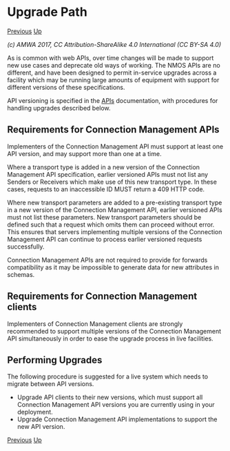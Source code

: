 # Upgrade Path
[Previous](4.3._Behaviour_-_WebSocket_Transport_Type.md) [Up](..)

_(c) AMWA 2017, CC Attribution-ShareAlike 4.0 International (CC BY-SA 4.0)_

As is common with web APIs, over time changes will be made to support new use cases and deprecate old ways of working. The NMOS APIs are no different, and have been designed to permit in-service upgrades across a facility which may be running large amounts of equipment with support for different versions of these specifications.

API versioning is specified in the [APIs](2.0._APIs.md) documentation, with procedures for handling upgrades described below.

## Requirements for Connection Management APIs

Implementers of the Connection Management API must support at least one API version, and may support more than one at a time.

Where a transport type is added in a new version of the Connection Management API specification, earlier versioned APIs must not list any Senders or Receivers which make use of this new transport type. In these cases, requests to an inaccessible ID MUST return a 409 HTTP code.

Where new transport parameters are added to a pre-existing transport type in a new version of the Connection Management API, earlier versioned APIs must not list these parameters. New transport parameters should be defined such that a request which omits them can proceed without error. This ensures that servers implementing multiple versions of the Connection Management API can continue to process earlier versioned requests successfully.

Connection Management APIs are not required to provide for forwards compatibility as it may be impossible to generate data for new attributes in schemas.

## Requirements for Connection Management clients

Implementers of Connection Management clients are strongly recommended to support multiple versions of the Connection Management API simultaneously in order to ease the upgrade process in live facilities.

## Performing Upgrades

The following procedure is suggested for a live system which needs to migrate between API versions.

*   Upgrade API clients to their new versions, which must support all Connection Management API versions you are currently using in your deployment.
*   Upgrade Connection Management API implementations to support the new API version.

[Previous](4.3._Behaviour_-_WebSocket_Transport_Type.md) [Up](..)
